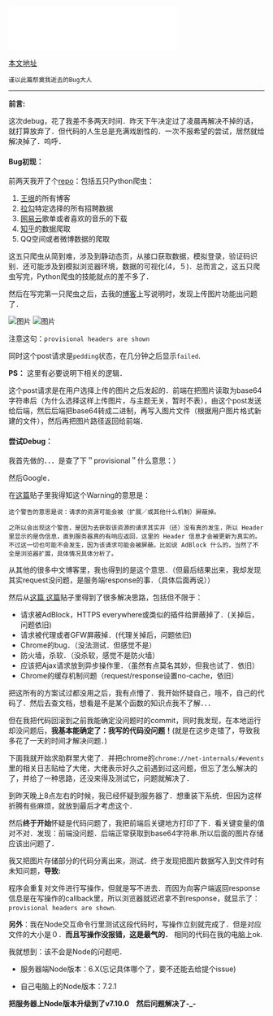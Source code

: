 <iframe frameborder="no" border="0" marginwidth="0" marginheight="0" width=330 height=86 src="//music.163.com/outchain/player?type=2&id=467117858&auto=0&height=66"></iframe>

 [本文地址](http://linshuirong.cn/dist/#/blog/591fbda9aea4aa5661fde5b9)

 `谨以此篇祭奠我逝去的Bug大人`

 ---

 **前言:**

 这次debug，花了我差不多两天时间．昨天下午决定过了凌晨再解决不掉的话，就打算放弃了．但代码的人生总是充满戏剧性的．一次不报希望的尝试，居然就给解决掉了．呜呼．

 #### Bug初现：

 前两天我开了个[repo](https://github.com/shuiRong/StrongSpiders)：包括五只Python爬虫：

 1. [王垠](Yinwang.org)的所有博客
 2. [拉勾](lagou.com)特定选择的所有招聘数据
 3. [网易云](music.163.com/#/song?id=450567505)歌单或者喜欢的音乐的下载
 4. [知乎](https://www.zhihu.com/)的数据爬取
 5. QQ空间或者微博数据的爬取

 这五只爬虫从简到难，涉及到静动态页，从接口获取数据，模拟登录，验证码识别．还可能涉及到模拟浏览器环境，数据的可视化(4，５)．总而言之，这五只爬虫写完，Python爬虫的技能就点的差不多了．

 然后在写完第一只爬虫之后，去我的[博客](http://linshuirong.cn)上写说明时，发现上传图片功能出问题了．

 ![图片](http://linshuirong.cn:3000/images/202017115018.png)
 ![图片](http://linshuirong.cn:3000/images/202017115021.png)


 注意这句：` provisional headers are shown `

 同时这个post请求是`pedding`状态，在几分钟之后显示`failed`.

 **PS：** 这里有必要说明下相关的逻辑．

 这个post请求是在用户选择上传的图片之后发起的．前端在把图片读取为base64字符串后（为什么选择这样上传图片，与主题无关，暂时不表），由这个post发送给后端，然后后端把base64转成二进制，再写入图片文件（根据用户图片格式新建的文件），然后再把图片路径返回给前端．

 #### 尝试Debug：

 我首先做的．．．是查了下＂provisional＂什么意思：）

 然后Google．

 在[这篇](https://segmentfault.com/q/1010000000364871)贴子里我得知这个Warning的意思是：

 ```text
 这个警告的意思是说：请求的资源可能会被（扩展／或其他什么机制）屏蔽掉。

 之所以会出现这个警告，是因为去获取该资源的请求其实并（还）没有真的发生，所以 Header 里显示的是伪信息，直到服务器真的有响应返回，这里的 Header 信息才会被更新为真实的。不过这一切也可能不会发生，因为该请求可能会被屏蔽。比如说 AdBlock 什么的，当然了不全是浏览器扩展，具体情况具体分析了。
 ```

 从其他的很多中文博客里，我也得到的是这个意思．（但最后结果出来，我却发现其实request没问题，是服务端response的事．（具体后面再说））

 然后从[这篇](https://stackoverflow.com/questions/5585918/what-does-pending-mean-for-request-in-chrome-developer-window),[这篇](http://fex.baidu.com/blog/2015/01/chrome-stalled-problem-resolving-process/)贴子里得到了很多解决思路，包括但不限于：

* 请求被AdBlock，HTTPS everywhere或类似的插件给屏蔽掉了．(关掉后，问题依旧)
* 请求被代理或者GFW屏蔽掉．(代理关掉后，问题依旧)
* Chrome的bug．（没法测试．但感觉不是）
* 防火墙，杀软．（没杀软，感觉不是防火墙）
* 应该把Ajax请求放到异步操作里．（虽然有点莫名其妙，但我也试了．依旧）
* Chrome的缓存机制问题（request/response设置no-cache，依旧）

 把这所有的方案试过都没用之后，我有点懵了．我开始怀疑自己，哦不，自己的代码了．然后去查文档，想看是不是某个函数的知识点我不了解．．．

 但在我把代码回滚到之前我能确定没问题时的commit，同时我发现，在本地运行却没问题后，**我基本能确定了：我写的代码没问题！**(就是在这步走错了，导致我多花了一天的时间才解决问题．)

 下面我就开始求助群里大佬了．并把chrome的`chrome://net-internals/#events`里的相关日志贴给了大佬，大佬表示好久之前遇到过这问题，但忘了怎么解决的了，并给了一种思路，还没来得及测试它，问题就解决了．

 到昨天晚上8点左右的时候，我已经怀疑到服务器了．想重装下系统．但因为这样折腾有些麻烦，就放到最后才考虑这个．

 然后**终于开始**怀疑是代码问题了，我把前端后关键地方打印了下．看关键变量的值对不对．发现：前端没问题．后端正常获取到base64字符串.所以后面的图片存储应该出问题了．

 我又把图片存储部分的代码分离出来，测试．终于发现把图片数据写入到文件时有未知问题，**导致:**

 程序会重复对文件进行写操作，但就是写不进去．而因为向客户端返回response信息是在写操作的callback里，所以浏览器就迟迟拿不到response，就显示了：`provisional headers are shown`.

 **另外**：我在Node交互命令行里测试这段代码时，写操作立刻就完成了．但是对应文件的大小是０．**而且写操作没报错，这是最气的．** 相同的代码在我的电脑上ok.

 我就想到：该不会是Node的问题吧．

* 服务器端Node版本：6.X(忘记具体哪个了，要不还能去给提个issue)

* 自己电脑上的Node版本：7.2.1

 **把服务器上Node版本升级到了v7.10.0　然后问题解决了-_-**
